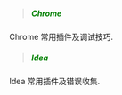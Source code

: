 > ##### <font color=green>Chrome</font>

Chrome 常用插件及调试技巧.

> ##### <font color=green>Idea</font>

Idea 常用插件及错误收集.
